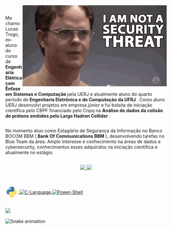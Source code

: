 <img src="./i-am-not-a-security-threat-security-threat.gif" min-width="400px" max-width="500px" width="450px" top= "0 px" align="right"/>
<br>
<div>
<p> 
  Me chamo Lucas Trogo, ex-aluno do curso de <strong> Engenharia Elétrica com Ênfase em Sistemas e Computação </strong> pela UERJ e atualmente aluno do quarto período de <strong> Engenharia Eletrônica e de Computação da UFRJ </strong>.
 Como aluno UERJ desenvolvi projetos em empresa júnior e fui bolsita de iniciação científica pelo CBPF financiado pelo Cnpq na <strong> Análise de dados da colisão de prótons emitidos pelo Large Hadron Collider </strong>.
<p>
  
##
  
<p>
 No momento atuo como Estagiário de Segurança da Informação no Banco BOCOM BBM (<strong> Bank Of Communications BBM </strong>), desenvolvendo tarefas no Blue Team da área.
 Amplo interesse e conhecimento na áreas de dados e cybersecurity, conhecimentos esses adquiridos na iniciação científica e atualmente no estágio.
<p>
  
 
</div>

<div>

##

<div align="center">
  <a href="https://github.com/lucastrogo">
  <img height="140em" src="https://github-readme-stats.vercel.app/api?username=lucastrogo&show_icons=true&theme=calm&include_all_commits=true&count_private=true"/>
  <img height="140em" src="https://github-readme-stats.vercel.app/api/top-langs/?username=lucastrogo&layout=compact&langs_count=7&theme=calm"/>
</div>
  
##
  
  
<div style="display: inline_block"><br>
  <img align="center" alt="Lucas-Python" height="40" width="40" src= "https://raw.githubusercontent.com/devicons/devicon/master/icons/python/python-original.svg">
  <img align="center" alt="C-Language" height="40" width="40" src= "https://img.icons8.com/color/452/c-programming.png">
  <img align="center" alt="Power-Shell" height="40" width="40" src= "https://upload.wikimedia.org/wikipedia/commons/2/2f/PowerShell_5.0_icon.png">
</div>
  
##
  
 <div> 
  <a href="https://www.linkedin.com/in/lucastrogo/" target="_blank"><img src="https://img.shields.io/badge/-LinkedIn-%230077B5?style=for-the-badge&logo=linkedin&logoColor=white" target="_blank"></a> 
 
  ![Snake animation](https://github.com/lucastrogo/lucastrogo/blob/output/github-contribution-grid-snake.svg)
</div>
<!--
*lucastrogo/lucastrogo* is a ✨ special ✨ repository because its `README.md` (this file) appears on your GitHub profile.

Here are some ideas to get you started:

- 🔭 I’m currently working on ...
- 🌱 I’m currently learning ...
- 👯 I’m looking to collaborate on ...
- 🤔 I’m looking for help with ...
- 💬 Ask me about ...
- 📫 How to reach me: ...
- 😄 Pronouns: ...
- ⚡ Fun fact: ...
-->
